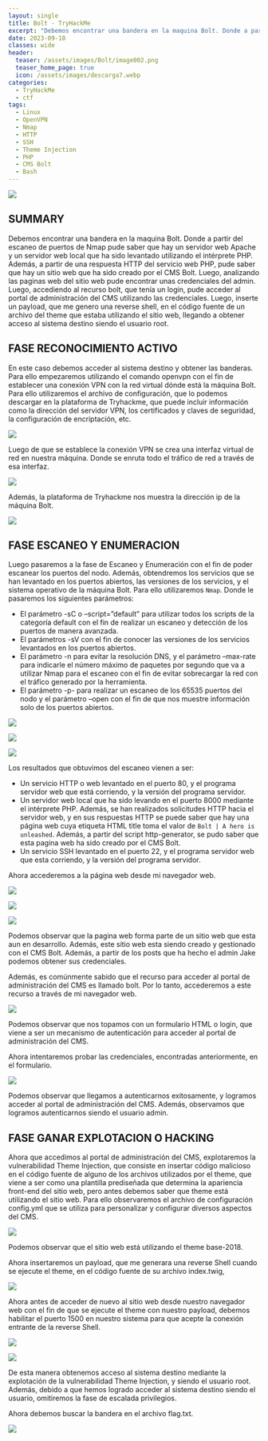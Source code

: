 ```yaml
---
layout: single
title: Bolt - TryHackMe
excerpt: "Debemos encontrar una bandera en la maquina Bolt. Donde a partir del escaneo de puertos de Nmap pude saber que hay un servidor web Apache y un servidor web local que ha sido levantado utilizando el intérprete PHP. Además, a partir de una respuesta HTTP del servidor web PHP, pude saber que hay un sitio web que ha sido creado por el CMS Bolt. Luego, analizando las paginas web del sitio web pude encontrar unas credenciales del admin. Luego, accediendo al recurso bolt, que tenía un login, pude acceder al portal de administración del CMS utilizando las credenciales. Luego, inserte un payload, que me genero una reverse shell, en el código fuente de un archivo del theme que estaba utilizando el sitio web, llegando a obtener acceso al sistema destino siendo el usuario root."
date: 2023-09-10	
classes: wide
header:
  teaser: /assets/images/Bolt/image002.png
  teaser_home_page: true
  icon: /assets/images/descarga7.webp
categories:
  - TryHackMe
  - ctf
tags:
  - Linux  
  - OpenVPN
  - Nmap
  - HTTP
  - SSH
  - Theme Injection
  - PHP
  - CMS Bolt
  - Bash
---
```


![](/assets/images/Bolt/image001.png)

## SUMMARY

Debemos encontrar una bandera en la maquina Bolt. Donde a partir del escaneo de puertos de Nmap pude saber que hay un servidor web Apache y un servidor web local que ha sido levantado utilizando el intérprete PHP. Además, a partir de una respuesta HTTP del servicio web PHP, pude saber que hay un sitio web que ha sido creado por el CMS Bolt. Luego, analizando las paginas web del sitio web pude encontrar unas credenciales del admin. Luego, accediendo al recurso bolt, que tenía un login, pude acceder al portal de administración del CMS utilizando las credenciales. Luego, inserte un payload, que me genero una reverse shell, en el código fuente de un archivo del theme que estaba utilizando el sitio web, llegando a obtener acceso al sistema destino siendo el usuario root. 

## FASE RECONOCIMIENTO ACTIVO

En este caso debemos acceder al sistema destino y obtener las banderas. Para ello empezaremos utilizando el comando openvpn con el fin de establecer una conexión VPN con la red virtual dónde está la máquina Bolt. Para ello utilizaremos el archivo de configuración, que lo podemos descargar en la plataforma de Tryhackme, que puede incluir información como la dirección del servidor VPN, los certificados y claves de seguridad, la configuración de encriptación, etc.

![](/assets/images/Bolt/image003.png)

Luego de que se establece la conexión VPN se crea una interfaz virtual de red en nuestra máquina. Donde se enruta todo el tráfico de red a través de esa interfaz.

![](/assets/images/Bolt/image004.png)

Además, la plataforma de Tryhackme nos muestra la dirección ip de la máquina Bolt.

![](/assets/images/Bolt/image005.png)

## FASE ESCANEO Y ENUMERACION

Luego pasaremos a la fase de Escaneo y Enumeración con el fin de poder escanear los puertos del nodo. Además, obtendremos los servicios que se han levantado en los puertos abiertos, las versiones de los servicios, y el sistema operativo de la máquina Bolt. Para ello utilizaremos `Nmap`. Donde le pasaremos los siguientes parámetros:

- El parámetro -sC o –script=”default” para utilizar todos los scripts de la categoría default con el fin de realizar un escaneo y detección de los puertos de manera avanzada.
- El parámetros -sV con el fin de conocer las versiones de los servicios levantados en los puertos abiertos.
- El parámetro -n para evitar la resolución DNS, y el parámetro –max-rate para indicarle el número máximo de paquetes por segundo que va a utilizar Nmap para el escaneo con el fin de evitar sobrecargar la red con el tráfico generado por la herramienta.
- El parámetro -p- para realizar un escaneo de los 65535 puertos del nodo y el parámetro –open con el fin de que nos muestre información solo de los puertos abiertos.

![](/assets/images/Bolt/image006.png)

![](/assets/images/Bolt/image007.png)

![](/assets/images/Bolt/image008.png)

Los resultados que obtuvimos del escaneo vienen a ser:

- Un servicio HTTP o web levantado en el puerto 80, y el programa servidor web que está corriendo, y la versión del programa servidor.
- Un servidor web local que ha sido levando en el puerto 8000 mediante el intérprete PHP. Además, se han realizados solicitudes HTTP hacia el servidor web, y en sus respuestas HTTP se puede saber que hay una página web cuya etiqueta HTML title toma el valor de `Bolt | A hero is unleashed`. Además, a partir del script http-generator, se pudo saber que esta pagina web ha sido creado por el CMS Bolt.
- Un servicio SSH levantado en el puerto 22, y el programa servidor web que esta corriendo, y la versión del programa servidor.

Ahora accederemos a la página web desde mi navegador web.

![](/assets/images/Bolt/image009.png)

![](/assets/images/Bolt/image010.png)

![](/assets/images/Bolt/image011.png)

Podemos observar que la pagina web forma parte de un sitio web que esta aun en desarrollo. Además, este sitio web esta siendo creado y gestionado con el CMS Bolt. Además, a partir de los posts que ha hecho el admin Jake podemos obtener sus credenciales.

Además, es comúnmente sabido que el recurso para acceder al portal de administración del CMS es llamado bolt. Por lo tanto, accederemos a este recurso a través de mi navegador web.

![](/assets/images/Bolt/image012.png)

Podemos observar que nos topamos con un formulario HTML o login, que viene a ser un mecanismo de autenticación para acceder al portal de administración del CMS.

Ahora intentaremos probar las credenciales, encontradas anteriormente, en el formulario.

![](/assets/images/Bolt/image013.png)

Podemos observar que llegamos a autenticarnos exitosamente, y logramos acceder al portal de administración del CMS. Además, observamos que logramos autenticarnos siendo el usuario admin.

## FASE GANAR EXPLOTACION O HACKING

Ahora que accedimos al portal de administración del CMS, explotaremos la vulnerabilidad Theme Injection, que consiste en insertar código malicioso en el código fuente de alguno de los archivos utilizados por el theme, que viene a ser como una plantilla prediseñada que determina la apariencia front-end del sitio web, pero antes debemos saber que theme está utilizando el sitio web. Para ello observaremos el archivo de configuración config.yml que se utiliza para personalizar y configurar diversos aspectos del CMS.

![](/assets/images/Bolt/image014.png)

Podemos observar que el sitio web está utilizando el theme base-2018.

Ahora insertaremos un payload, que me generara una reverse Shell cuando se ejecute el theme, en el código fuente de su archivo index.twig,

![](/assets/images/Bolt/image015.png)

Ahora antes de acceder de nuevo al sitio web desde nuestro navegador web con el fin de que se ejecute el theme con nuestro payload, debemos habilitar el puerto 1500 en nuestro sistema para que acepte la conexión entrante de la reverse Shell.

![](/assets/images/Bolt/image016.png)

![](/assets/images/Bolt/image017.png)

De esta manera obtenemos acceso al sistema destino mediante la explotación de la vulnerabilidad Theme Injection, y siendo el usuario root. Además, debido a que hemos logrado acceder al sistema destino siendo el usuario, omitiremos la fase de escalada privilegios.

Ahora debemos buscar la bandera en el archivo flag.txt.

![](/assets/images/Bolt/image018.png) 
 
 

 
 

 
 
 
 
 
 
 
 
 
 
 
 
 
 
 
 
 




































